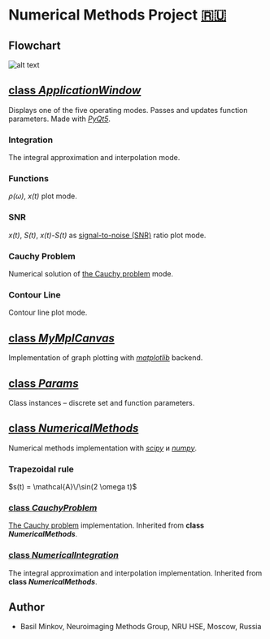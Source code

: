 # Numerical Methods Project [:ru:](/info/README_RUS.md)

## Flowchart

![alt text](https://github.com/BasilMinkov/NumericalMethodsProject/blob/master/static/NumericalMethodsProjects_eng.jpg)

## [class _ApplicationWindow_](/main.py)
Displays one of the five operating modes. Passes and updates function parameters. Made with [_PyQt5_](https://pypi.python.org/pypi/PyQt5).

### Integration
The integral approximation and interpolation mode.

### Functions
 _ρ(ω)_, _x(t)_ plot mode.

### SNR
_x(t)_, _S(t)_, _x(t)-S(t)_ as [signal-to-noise (SNR)](https://en.wikipedia.org/wiki/Signal-to-noise_ratio) ratio plot mode.

### Cauchy Problem
Numerical solution of [the Cauchy problem](https://en.wikipedia.org/wiki/Cauchy_problem) mode.

### Contour Line
Contour line plot mode.

## [class _MyMplCanvas_](/canvas.py)
Implementation of graph plotting with [_matplotlib_](https://matplotlib.org/) backend.

## [class _Params_](/params.py)
Class instances – discrete set and function parameters.

## [class _NumericalMethods_](/numerical_methods.py)
Numerical methods implementation with [_scipy_](https://www.scipy.org/) и [_numpy_](http://www.numpy.org/).

### Trapezoidal rule

$s(t) = \mathcal{A}\/\sin(2 \omega t)$

### [class _CauchyProblem_](/numerical_methods.py)
[The Cauchy problem](https://en.wikipedia.org/wiki/Cauchy_problem) implementation. Inherited from **class _NumericalMethods_**.

### [class _NumericalIntegration_]((/numerical_methods.py))
The integral approximation and interpolation implementation. Inherited from **class _NumericalMethods_**.

## Author
- Basil Minkov, Neuroimaging Methods Group, NRU HSE, Moscow, Russia